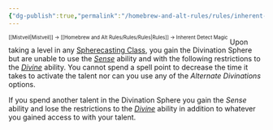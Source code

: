 ```yaml
---
{"dg-publish":true,"permalink":"/homebrew-and-alt-rules/rules/inherent-detect-magic/"}
---
```


<sup><sup>[[Mistveil\|Mistveil]] → [[Homebrew and Alt Rules/Rules/Rules\|Rules]] → Inherent Detect Magic</sup></sup>
Upon taking a level in any [Spherecasting Class](http://spheresofpower.wikidot.com/), you gain the Divination Sphere but are unable to use the *[Sense](http://spheresofpower.wikidot.com/divination#toc24)* ability and with the following restrictions to the *[Divine](http://spheresofpower.wikidot.com/divination#toc0)* ability. You cannot spend a spell point to decrease the time it takes to activate the talent nor can you use any of the *Alternate Divinations* options.

If you spend another talent in the Divination Sphere you gain the *Sense* ability and lose the restrictions to the *[Divine](http://spheresofpower.wikidot.com/divination#toc0)* ability in addition to whatever you gained access to with your talent.
